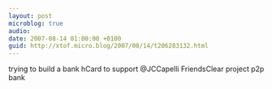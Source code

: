 ```yaml
---
layout: post
microblog: true
audio: 
date: 2007-08-14 01:00:00 +0100
guid: http://xtof.micro.blog/2007/08/14/t206283132.html
---
```

trying to build a bank hCard to support @JCCapelli FriendsClear project p2p bank
